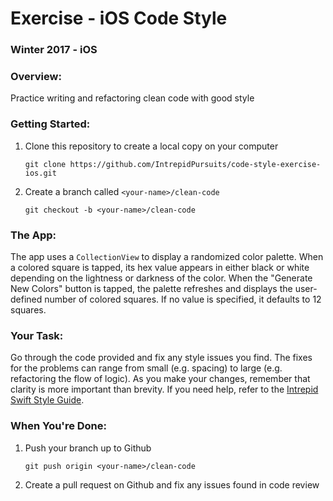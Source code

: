 # Exercise - iOS Code Style
### Winter 2017 - iOS

### Overview:
Practice writing and refactoring clean code with good style

### Getting Started:

1. Clone this repository to create a local copy on your computer

    ```
    git clone https://github.com/IntrepidPursuits/code-style-exercise-ios.git
    ```
2. Create a branch called `<your-name>/clean-code`

    ```
    git checkout -b <your-name>/clean-code
    ```

### The App:

The app uses a `CollectionView` to display a randomized color palette.  When a colored square is tapped, its hex value appears in either black or white depending on the lightness or darkness of the color. When the "Generate New Colors" button is tapped, the palette refreshes and displays the user-defined number of colored squares. If no value is specified, it defaults to 12 squares.

### Your Task:

Go through the code provided and fix any style issues you find. The fixes for the problems can range from small (e.g. spacing) to large (e.g. refactoring the flow of logic). As you make your changes, remember that clarity is more important than brevity. If you need help, refer to the [Intrepid Swift Style Guide](https://github.com/IntrepidPursuits/swift-style-guide).

### When You're Done:

1. Push your branch up to Github

    ```
    git push origin <your-name>/clean-code
    ```
2. Create a pull request on Github and fix any issues found in code review
